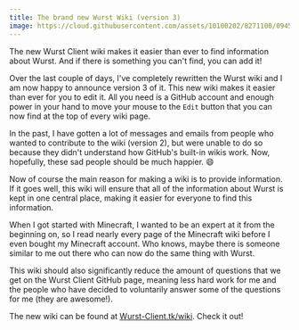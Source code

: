 ```yaml
---
title: The brand new Wurst Wiki (version 3)
image: https://cloud.githubusercontent.com/assets/10100202/8271100/09451ef8-1805-11e5-8b57-d7aab04561ad.jpg
---
```

The new Wurst Client wiki makes it easier than ever to find information about Wurst. And if there is something you can't find, you can add it!

Over the last couple of days, I've completely rewritten the Wurst wiki and I am now happy to announce version 3 of it. This new wiki makes it easier than ever for you to edit it. All you need is a GitHub account and enough power in your hand to move your mouse to the `Edit` button that you can now find at the top of every wiki page.
<!--read more-->

In the past, I have gotten a lot of messages and emails from people who wanted to contribute to the wiki (version 2), but were unable to do so because they didn't understand how GitHub's built-in wikis work. Now, hopefully, these sad people should be much happier. :smile:

Now of course the main reason for making a wiki is to provide information. If it goes well, this wiki will ensure that all of the information about Wurst is kept in one central place, making it easier for everyone to find this information.

When I got started with Minecraft, I wanted to be an expert at it from the beginning on, so I read nearly every page of the Minecraft wiki before I even bought my Minecraft account. Who knows, maybe there is someone similar to me out there who can now do the same thing with Wurst.

This wiki should also significantly reduce the amount of questions that we get on the Wurst Client GitHub page, meaning less hard work for me and the people who have decided to voluntarily answer some of the questions for me (they are awesome!).

The new wiki can be found at [Wurst-Client.tk/wiki](https://www.wurst-client.tk/wiki/). Check it out!
